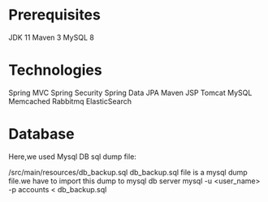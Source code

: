 # Prerequisites
JDK 11
Maven 3
MySQL 8
# Technologies
Spring MVC
Spring Security
Spring Data JPA
Maven
JSP
Tomcat
MySQL
Memcached
Rabbitmq
ElasticSearch
# Database
Here,we used Mysql DB sql dump file:

/src/main/resources/db_backup.sql
db_backup.sql file is a mysql dump file.we have to import this dump to mysql db server
mysql -u <user_name> -p accounts < db_backup.sql
